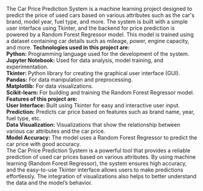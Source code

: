 The Car Price Prediction System is a machine learning project designed to predict the price of used cars based on various attributes such as the car's brand, model year, fuel type, and more. The system is built with a simple user interface using Tkinter, and the backend for price prediction is powered by a Random Forest Regressor model. This model is trained using a dataset containing car details such as mileage, power, engine capacity, and more.
<b>Technologies used in this project are:</b> </br>
<b>Python:</b> Programming language used for the development of the system.</br>
<b>Jupyter Notebook:</b>  Used for data analysis, model training, and experimentation.</br>
<b>Tkinter: </b> Python library for creating the graphical user interface (GUI).</br>
<b>Pandas:</b>  For data manipulation and preprocessing.</br>
<b>Matplotlib:</b>  For data visualizations.</br>
<b>Scikit-learn: </b> For building and training the Random Forest Regressor model.</br>
<b>Features of this project are:</b> </br>
<b>User Interface: </b> Built using Tkinter for easy and interactive user input.</br>
<b>Prediction:</b>  Predicts car price based on features such as brand name, year, fuel type, etc.</br>
<b>Data Visualization:</b>  Visualizations that show the relationship between various car attributes and the car price.</br>
<b>Model Accuracy:</b>  The model uses a Random Forest Regressor to predict the car price with good accuracy.</br>
The Car Price Prediction System is a powerful tool that provides a reliable prediction of used car prices based on various attributes. By using machine learning (Random Forest Regressor), the system ensures high accuracy, and the easy-to-use Tkinter interface allows users to make predictions effortlessly. The integration of visualizations also helps to better understand the data and the model’s behavior.
